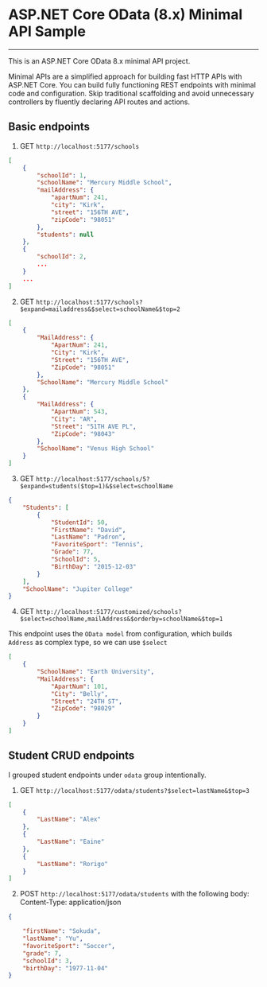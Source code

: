# ASP.NET Core OData (8.x) Minimal API Sample

---
This is an ASP.NET Core OData 8.x minimal API project. 

Minimal APIs are a simplified approach for building fast HTTP APIs with ASP.NET Core. You can build fully functioning REST endpoints with minimal code and configuration. Skip traditional scaffolding and avoid unnecessary controllers by fluently declaring API routes and actions. 



## Basic endpoints

1) GET `http://localhost:5177/schools`

```json
[
    {
        "schoolId": 1,
        "schoolName": "Mercury Middle School",
        "mailAddress": {
            "apartNum": 241,
            "city": "Kirk",
            "street": "156TH AVE",
            "zipCode": "98051"
        },
        "students": null
    },
    {
        "schoolId": 2,
        ...
    }
    ...
]    
```

2) GET `http://localhost:5177/schools?$expand=mailaddress&$select=schoolName&$top=2`

```json
[
    {
        "MailAddress": {
            "ApartNum": 241,
            "City": "Kirk",
            "Street": "156TH AVE",
            "ZipCode": "98051"
        },
        "SchoolName": "Mercury Middle School"
    },
    {
        "MailAddress": {
            "ApartNum": 543,
            "City": "AR",
            "Street": "51TH AVE PL",
            "ZipCode": "98043"
        },
        "SchoolName": "Venus High School"
    }
]
```

3) GET `http://localhost:5177/schools/5?$expand=students($top=1)&$select=schoolName`

```json
{
    "Students": [
        {
            "StudentId": 50,
            "FirstName": "David",
            "LastName": "Padron",
            "FavoriteSport": "Tennis",
            "Grade": 77,
            "SchoolId": 5,
            "BirthDay": "2015-12-03"
        }
    ],
    "SchoolName": "Jupiter College"
}
```

4) GET `http://localhost:5177/customized/schools?$select=schoolName,mailAddress&$orderby=schoolName&$top=1`

This endpoint uses the `OData model` from configuration, which builds `Address` as complex type, so we can use `$select`

```json
[
    {
        "SchoolName": "Earth University",
        "MailAddress": {
            "ApartNum": 101,
            "City": "Belly",
            "Street": "24TH ST",
            "ZipCode": "98029"
        }
    }
]
```

## Student CRUD endpoints

I grouped student endpoints under `odata` group intentionally.

1) GET `http://localhost:5177/odata/students?$select=lastName&$top=3`

```json
[
    {
        "LastName": "Alex"
    },
    {
        "LastName": "Eaine"
    },
    {
        "LastName": "Rorigo"
    }
]
```

2) POST `http://localhost:5177/odata/students`  with the following body:
Content-Type: application/json

```json
{

    "firstName": "Sokuda",
    "lastName": "Yu",
    "favoriteSport": "Soccer",
    "grade": 7,
    "schoolId": 3,
    "birthDay": "1977-11-04"
}
```